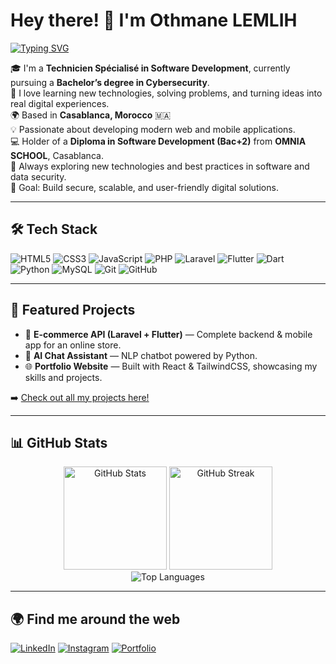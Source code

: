 # Hey there! 👋 I'm Othmane LEMLIH  

[![Typing SVG](https://readme-typing-svg.herokuapp.com?font=Fira+Code&pause=1000&color=F7AB0A&width=435&lines=Hi%2C+I'm+Othmane!;Web+%26+Mobile+Developer;Flutter+%26+Laravel+Enthusiast;Cybersecurity+Student;Tech+Explorer)](https://git.io/typing-svg)

🎓 I'm a **Technicien Spécialisé in Software Development**, currently pursuing a **Bachelor’s degree in Cybersecurity**.  
💬 I love learning new technologies, solving problems, and turning ideas into real digital experiences.  
🌍 Based in **Casablanca, Morocco** 🇲🇦  
💡 Passionate about developing modern web and mobile applications.  
💻 Holder of a **Diploma in Software Development (Bac+2)** from **OMNIA SCHOOL**, Casablanca.  
🌱 Always exploring new technologies and best practices in software and data security.  
🎯 Goal: Build secure, scalable, and user-friendly digital solutions.  

---

## 🛠️ Tech Stack
![HTML5](https://img.shields.io/badge/HTML5-E34F26?style=for-the-badge&logo=html5&logoColor=white)
![CSS3](https://img.shields.io/badge/CSS3-1572B6?style=for-the-badge&logo=css3&logoColor=white)
![JavaScript](https://img.shields.io/badge/JavaScript-F7DF1E?style=for-the-badge&logo=javascript&logoColor=black)
![PHP](https://img.shields.io/badge/PHP-777BB4?style=for-the-badge&logo=php&logoColor=white)
![Laravel](https://img.shields.io/badge/Laravel-FF2D20?style=for-the-badge&logo=laravel&logoColor=white)
![Flutter](https://img.shields.io/badge/Flutter-02569B?style=for-the-badge&logo=flutter&logoColor=white)
![Dart](https://img.shields.io/badge/Dart-0175C2?style=for-the-badge&logo=dart&logoColor=white)
![Python](https://img.shields.io/badge/Python-3776AB?style=for-the-badge&logo=python&logoColor=white)
![MySQL](https://img.shields.io/badge/MySQL-005C84?style=for-the-badge&logo=mysql&logoColor=white)
![Git](https://img.shields.io/badge/Git-F05032?style=for-the-badge&logo=git&logoColor=white)
![GitHub](https://img.shields.io/badge/GitHub-181717?style=for-the-badge&logo=github&logoColor=white)

---

## 🚀 Featured Projects

- 🛒 **E-commerce API (Laravel + Flutter)** — Complete backend & mobile app for an online store.  
- 🧠 **AI Chat Assistant** — NLP chatbot powered by Python.  
- 🌐 **Portfolio Website** — Built with React & TailwindCSS, showcasing my skills and projects.  

➡️ [Check out all my projects here!](https://github.com/othmane005?tab=repositories)

---

## 📊 GitHub Stats

<div align="center">
  
  <img src="https://github-readme-stats.vercel.app/api?username=othmane005&show_icons=true&theme=tokyonight&hide_border=true&count_private=true" height="165" alt="GitHub Stats"/>
  <img src="https://github-readme-streak-stats.herokuapp.com/?user=othmane005&theme=tokyonight&hide_border=true" height="165" alt="GitHub Streak"/>

</div>

<div align="center">
  
  <img src="https://github-readme-stats.vercel.app/api/top-langs/?username=othmane005&layout=compact&theme=tokyonight&hide_border=true" alt="Top Languages"/>

</div>

---

## 🌍 Find me around the web
[![LinkedIn](https://img.shields.io/badge/LinkedIn-%230077B5.svg?&style=for-the-badge&logo=linkedin&logoColor=white)](https://www.linkedin.com/in/othmanelh/)
[![Instagram](https://img.shields.io/badge/Instagram-%23E4405F.svg?&style=for-the-badge&logo=instagram&logoColor=white)](https://www.instagram.com/othman__lh/)
[![Portfolio](https://img.shields.io/badge/Portfolio-%23000000.svg?&style=for-the-badge&logo=firefox&logoColor=white)](https://rissss21.github.io/portofolio/)
